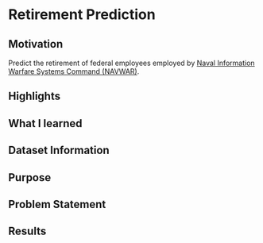 # Retirement Prediction

## Motivation
Predict the retirement of federal employees employed by [Naval Information Warfare Systems Command (NAVWAR)](https://www.navwar.navy.mil/about/).

## Highlights

## What I learned

## Dataset Information

## Purpose

## Problem Statement

## Results
